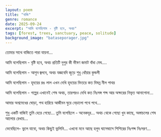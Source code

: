 ```yaml
---
layout: poem
title: "বাজি"
genre: romance
date: 2025-09-24
excerpt: "আমি বলেছিলাম - বৃষ্টি হবে, অথচ"
tags: [forest, trees, sanctuary, peace, solitude]
background_image: "bataseporager.jpg"
---
```

তোমার সাথে বাজিতে পারা যায়না...

আমি বলেছিলাম - বৃষ্টি হবে, অথচ
প্রতিটি দুপুর কী ভীষণ জমাট  বাঁধা মেঘ....

আমি বলেছিলাম - আগুন জ্বলবে, অথচ
যজ্ঞবেদি জুড়ে শুধু ধোঁয়ার কুন্ডলী 

আমি বলেছিলাম - হৃদয়ের রঙ লাল
এখন দেখি হৃদয়ের ভিতরে কত বিষন্ন নীল পাথর 

আমি বলেছিলাম - গল্পের এখানেই শেষ 
অথচ, তারপরও দেখি কত নিঃসঙ্গ শব্দ
আর অক্ষরের নিভৃত আনাগোনা... 

আমার অশ্বমেধের ঘোড়া, পথ হারিয়ে 
আজীবন ঘুরে বেড়ালো পথে পথে...

শুধু একটি বাজিই তুমি হেরে গেছো... 
তুমি বলেছিলে - অনেকদূর...
অথচ থেকে গেছো
খুব কাছে, অস্তাচলের শেষ আলোর রেখায়... 

ভেবেছিলে- ভুলে যাবো, অথচ
কিছুই ভুলিনি...  এখনো মনে আছে 
হলুদ ঘাসেঘাসে শিশিরের নিঃশব্দ নিঃসরণ...
